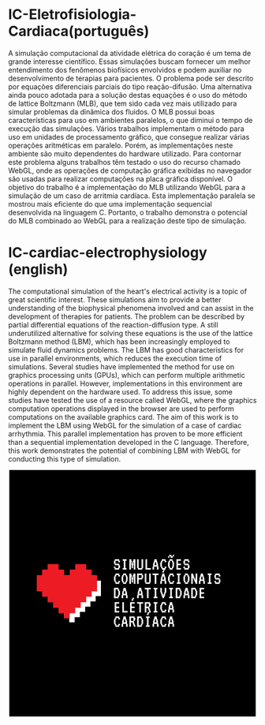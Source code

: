
# IC-Eletrofisiologia-Cardiaca(português)

A simulação computacional da atividade elétrica do coração é um tema de grande interesse científico. Essas simulações buscam fornecer um melhor entendimento dos fenômenos biofísicos envolvidos e podem auxiliar no desenvolvimento de terapias para pacientes. O problema pode ser descrito por equações diferenciais parciais do tipo reação-difusão. Uma alternativa ainda pouco adotada para a solução destas equações é o uso do método de lattice Boltzmann (MLB), que tem sido cada vez mais utilizado para simular problemas da dinâmica dos fluidos. O MLB possui boas características para uso em ambientes paralelos, o que diminui o tempo de execução das simulações. Vários trabalhos implementam o método para uso em unidades de processamento gráfico, que consegue realizar várias operações aritméticas em paralelo. Porém, as implementações neste ambiente são muito dependentes do hardware utilizado. Para contornar este problema alguns trabalhos têm testado o uso do recurso chamado WebGL, onde as operações de computação gráfica exibidas no navegador são usadas para realizar computações na placa gráfica disponível. O objetivo do trabalho é a implementação do MLB utilizando WebGL para a simulação de um caso de arritmia cardíaca. Esta implementação paralela se mostrou mais eficiente do que uma implementação sequencial desenvolvida na linguagem C. Portanto, o trabalho demonstra o potencial do MLB combinado ao WebGL para a realização deste tipo de simulação.

# IC-cardiac-electrophysiology (english)

The computational simulation of the heart's electrical activity is a topic of great scientific interest. These simulations aim to provide a better understanding of the biophysical phenomena involved and can assist in the development of therapies for patients. The problem can be described by partial differential equations of the reaction-diffusion type. A still underutilized alternative for solving these equations is the use of the lattice Boltzmann method (LBM), which has been increasingly employed to simulate fluid dynamics problems. The LBM has good characteristics for use in parallel environments, which reduces the execution time of simulations. Several studies have implemented the method for use on graphics processing units (GPUs), which can perform multiple arithmetic operations in parallel. However, implementations in this environment are highly dependent on the hardware used. To address this issue, some studies have tested the use of a resource called WebGL, where the graphics computation operations displayed in the browser are used to perform computations on the available graphics card. The aim of this work is to implement the LBM using WebGL for the simulation of a case of cardiac arrhythmia. This parallel implementation has proven to be more efficient than a sequential implementation developed in the C language. Therefore, this work demonstrates the potential of combining LBM with WebGL for conducting this type of simulation.

<p align="center">
<img src="/Logos/2.png">
</p>
